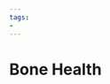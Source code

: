 ```yaml
---
tags:
- 
---
```

# Bone Health

[^1]: **Title:** [Pea Protein Derived Bioactive Peptides Stimulate Bone Health Promoting Effects](https://doi.org/10.7939/r3-ws1n-gp07)<br>**Publication:** [University of Alberta Libraries](https://www.library.ualberta.ca/)<br>**Date:** Spring 2020<br>**Study Type:** Thesis: Human Study: In Vitro<br>**Author(s):** Harshita Arora<br>**Institution(s):** Department of Agricultural, Food and Nutritional Science University of Alberta<br>**Abstract:** <i>Osteoporosis is a bone disease affecting 1 in 3 women and 1 in 5 men in Canada. One possible approach to prevent this disease is to stimulate the activity of osteoblasts (bone forming cells) using food derived bioactive peptides. As a sought-after pea protein, we previously identified a tripeptide LRW (Leu-Arg-Trp). Therefore, the 1st objective of this thesis was to investigate the effect of LRW on promoting osteoblastic activity using pre-osteoblast MC3T3-E1 cells. LRW treatment (50 µM) caused a significant increase in cell proliferation (4-fold increase), stimulated differentiation by increased the levels of type 1 collagen (COL1 A2; 3-fold increase), alkaline phosphatase (2-fold increase), runt-related transcription factor 2 (RUNX2; 2-fold increase), as well as promoted mineralization evidenced by Alizarin-S red staining and nodule formation. LRW treatment also and increased osteoprotegrin levels (OPG; 2-fold increase), thereby decreasing bone resorption. Furthermore, LRW also significantly increased the wound healing based on cell migration assay. Since LRW was identified from pea protein hydrolysate, the second objective of the thesis was to determine the osteoblastic activity of pea protein hydrolysates using human osteoblast cells (U-2OS). Among seven pea protein hydrolysates prepared, three (prepared by chymotrypsin, alcalase and thermolysin, respectively) showed better ability to increase the level of COL1 A2 and thus selected for further study. Pea protein hydrolysate up-regulated COL1 A2 (2-fold increase), procollagen (1.25-fold increase), nuclear factor erythroid 2- related factor 2 levels (NRF2; 1.35-fold increase), C-X-Chemokine receptor type 4 (CXCR4; 2-fold increase) and signal transducer and activator of transcription 3 (STAT3; 1.5-fold increase) in alcalase prepared hydrolysate. Furthermore, increased mRNA and protein expression of STAT3 (3.5-fold increase) and CXCR4 (4-fold increase) respectively in alcalase prepared sample were further validated by qRT-PCR. Pea protein hydrolysate also decreased the levels of matrix metalloproteinase MMP-1 and MMP-9, indicating the inhibitory role on the degradation of bone matrix. This research demonstrated the presence of bioactive peptides in pea protein that can positively modulate the activity of osteoblasts, indicating the potential of pea derived peptides for the prevention or treatment of osteoporosis.</i><br>[IPFS Link](https://ipfs.io/ipfs/QmWYa7pqnSRobFyZpP384XaDwEAsYuDaYx4tmsXMB6fRAy)

<!-- [^1]: **Title:** [ ]( )<br>**Publication:** <i>[ ]( )</i><br>**Date:** <br>**Study Type:** Animal Study, Commentary, Human Study: In Vitro - In Vivo - In Silico, Human: Case Report, Meta Analysis, Review<br>**Author(s):** <br>**Institution(s):** <br>**Abstract:** <i></i><br>[IPFS Link](https://ipfs.io/ipfs/) -->